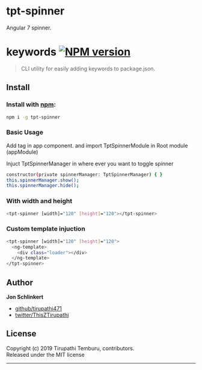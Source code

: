 # tpt-spinner
Angular 7 spinner.

# keywords [![NPM version](https://badge.fury.io/js/tpt-spinner.svg)](http://badge.fury.io/js/tpt-spinner)


> CLI utility for easily adding keywords to package.json.

## Install
### Install with [npm](npmjs.org):

```bash
npm i -g tpt-spinner
```

### Basic Usage

Add <tpt-spinner></tpt-spinner> tag in app component. and import TptSpinnerModule in Root module (appModule)

Injuct TptSpinnerManager in where ever you want to toggle spinner
```bash
constructor(private spinnerManager: TptSpinnerManager) { }
this.spinnerManager.show();
this.spinnerManager.hide();
```
### With width and height
```bash
<tpt-spinner [width]="120" [height]="120"></tpt-spinner>
```


### Custom template injuction
```bash
<tpt-spinner [width]="120" [height]="120">
  <ng-template>
    <div class="loader"></div>
  </ng-template>
</tpt-spinner>
```
## Author

**Jon Schlinkert**
 
+ [github/tirupathi471](https://github.com/tirupathi471)
+ [twitter/ThisZTirupathi](http://twitter.com/ThisZTirupathi) 

## License
Copyright (c) 2019 Tirupathi Temburu, contributors.  
Released under the MIT license

***

